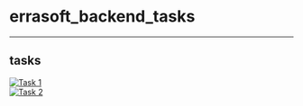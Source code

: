 # errasoft_backend_tasks
---
## tasks 
[![Task 1](https://img.shields.io/badge/Task%201-Click%20Here-blue?style=for-the-badge)](https://github.com/jooexploit/errasoft_backend_tasks/blob/main/session2/task_2.php)
<br>
[![Task 2](https://img.shields.io/badge/Task%202-Click%20Here-blue?style=for-the-badge)](https://github.com/jooexploit/errasoft_backend_tasks/blob/main/session2/task_2.php)

